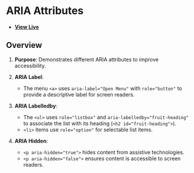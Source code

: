 # ARIA Attributes

- [**View Live**](https://tahmid-sarker.github.io/Modern-HTML-CSS-Notes/09-Web-Accessibility/03-Aria-Attributes/)

## Overview

1. **Purpose**: Demonstrates different ARIA attributes to improve accessibility.
2. **ARIA Label**:

   * The menu `<a>` uses `aria-label="Open Menu"` with `role="button"` to provide a descriptive label for screen readers.
3. **ARIA Labelledby**:

   * The `<ul>` uses `role="listbox"` and `aria-labelledby="fruit-heading"` to associate the list with its heading (`<h2 id="fruit-heading">`).
   * `<li>` items use `role="option"` for selectable list items.
4. **ARIA Hidden**:

   * `<p aria-hidden="true">` hides content from assistive technologies.
   * `<p aria-hidden="false">` ensures content is accessible to screen readers.